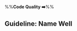 <link rel="stylesheet" href="{{baseUrl}}/css/textbook.css">

<div class="website-content">

%%**Code Quality :arrow_right:**%%

## Guideline: Name Well

<div id="main">

<include src="introduction/embed.md" />
<include src="basic/embed.md" />
<include src="intermediate/embed.md" />

</div>

</div>
